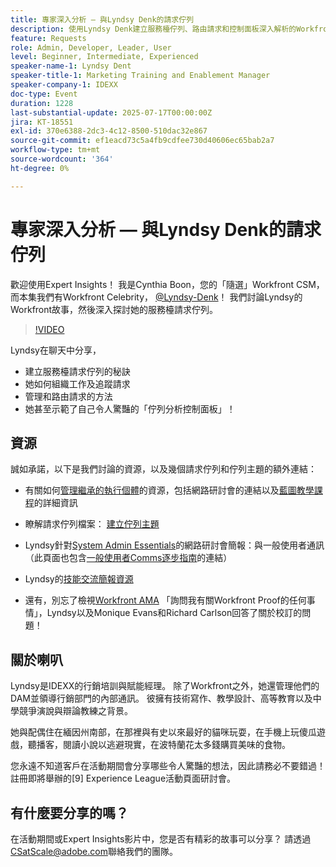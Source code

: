 ```yaml
---
title: 專家深入分析 — 與Lyndsy Denk的請求佇列
description: 使用Lyndsy Denk建立服務檯佇列、路由請求和控制面板深入解析的Workfront專家秘訣。
feature: Requests
role: Admin, Developer, Leader, User
level: Beginner, Intermediate, Experienced
speaker-name-1: Lyndsy Dent
speaker-title-1: Marketing Training and Enablement Manager
speaker-company-1: IDEXX
doc-type: Event
duration: 1228
last-substantial-update: 2025-07-17T00:00:00Z
jira: KT-18551
exl-id: 370e6388-2dc3-4c12-8500-510dac32e867
source-git-commit: ef1eacd73c5a4fb9cdfee730d40606ec65bab2a7
workflow-type: tm+mt
source-wordcount: '364'
ht-degree: 0%

---
```


# 專家深入分析 — 與Lyndsy Denk的請求佇列

歡迎使用Expert Insights！  我是Cynthia Boon，您的「隨選」Workfront CSM，而本集我們有Workfront Celebrity， [@Lyndsy-Denk](https://experienceleaguecommunities.adobe.com/t5/user/viewprofilepage/user-id/17573167)！ 我們討論Lyndsy的Workfront故事，然後深入探討她的服務檯請求佇列。

>[!VIDEO](https://video.tv.adobe.com/v/3465272/?learn=on&enablevpops)

Lyndsy在聊天中分享，

* 建立服務檯請求佇列的秘訣
* 她如何組織工作及追蹤請求
* 管理和路由請求的方法
* 她甚至示範了自己令人驚豔的「佇列分析控制面板」！

## 資源

誠如承諾，以下是我們討論的資源，以及幾個請求佇列和佇列主題的額外連結：

* 有關如何[管理繼承的執行個體](https://experienceleague.adobe.com/en/docs/workfront-learn/tutorials-workfront/administration-and-setup/system-perfomance-and-maintenance/take-charge-of-an-existing-workfront-instance)的資源，包括網路研討會的連結以及[藍圖教學課程](https://experienceleague.adobe.com/zh-hant/docs/workfront-learn/tutorials-workfront/manage-work/request-queues/understand-request-queues)的詳細資訊

* 瞭解請求佇列檔案： [建立佇列主題](https://experienceleague.adobe.com/en/docs/workfront/using/manage-work/requests/create-and-manage-request-queues/create-queue-topics)

* Lyndsy針對[System Admin Essentials](https://experienceleaguecommunities.adobe.com/t5/workfront-discussions/webinar-system-admin-essentials-communicating-with-end-users/td-p/606096)的網路研討會簡報：與一般使用者通訊（此頁面也包含[一般使用者Comms逐步指南](https://experienceleaguecommunities.adobe.com/t5/workfront-blogs/introducing-the-end-user-communications-cookbook/ba-p/607439)的連結）

* Lyndsy的[技能交流簡報資源](https://experienceleaguecommunities.adobe.com/t5/workfront-discussions/event-follow-up-november-2024-skill-exchange-workfront-process/m-p/726841#M3642)

* 還有，別忘了檢視[Workfront AMA](https://experienceleaguecommunities.adobe.com/t5/workfront-events/workfront-ama-ask-me-anything-about-workfront-proof/ev-p/748798) 「詢問我有關Workfront Proof的任何事情」，Lyndsy以及Monique Evans和Richard Carlson回答了關於校訂的問題！

## 關於喇叭 

Lyndsy是IDEXX的行銷培訓與賦能經理。 除了Workfront之外，她還管理他們的DAM並領導行銷部門的內部通訊。 彼擁有技術寫作、教學設計、高等教育以及中學競爭演說與辯論教練之背景。

她與配偶住在緬因州南部，在那裡與有史以來最好的貓咪玩耍，在手機上玩傻瓜遊戲，聽播客，閱讀小說以逃避現實，在波特蘭花太多錢購買美味的食物。

您永遠不知道客戶在活動期間會分享哪些令人驚豔的想法，因此請務必不要錯過！  註冊即將舉辦的[9] Experience League活動頁面研討會。

## 有什麼要分享的嗎？

在活動期間或Expert Insights影片中，您是否有精彩的故事可以分享？ 請透過[CSatScale@adobe.com](mailto:CSatScale@adobe.com)聯絡我們的團隊。

